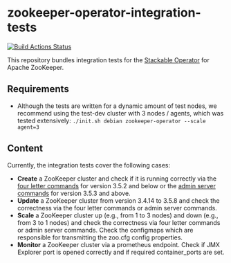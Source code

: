 # zookeeper-operator-integration-tests

[![Build Actions Status](https://ci.stackable.tech/job/Zookeeper%20Operator%20Integration%20Tests/badge/icon?subject=Integration%20Tests)](https://ci.stackable.tech/job/Zookeeper%20Operator%20Integration%20Tests)

This repository bundles integration tests for the [Stackable Operator](https://github.com/stackabletech/zookeeper-operator) for Apache ZooKeeper.

## Requirements

- Although the tests are written for a dynamic amount of test nodes, we recommend using the test-dev cluster with 3 nodes / agents, which was tested extensively: `./init.sh debian zookeeper-operator --scale agent=3`

## Content

Currently, the integration tests cover the following cases:

- **Create** a ZooKeeper cluster and check if it is running correctly via the [four letter commands](https://zookeeper.apache.org/doc/r3.4.14/zookeeperAdmin.html#sc_zkCommands) for version 3.5.2 and below or the [admin server commands](https://zookeeper.apache.org/doc/r3.7.0/zookeeperAdmin.html#sc_adminserver) for version 3.5.3 and above.
- **Update** a ZooKeeper cluster from version 3.4.14 to 3.5.8 and check the correctness via the four letter commands or admin server commands.
- **Scale** a ZooKeeper cluster up (e.g., from 1 to 3 nodes) and down (e.g., from 3 to 1 nodes) and check the correctness via four letter commands or admin server commands. Check the configmaps which are responsible for transmitting the zoo.cfg config properties.
- **Monitor** a ZooKeeper cluster via a prometheus endpoint. Check if JMX Explorer port is opened correctly and if required container_ports are set. 





